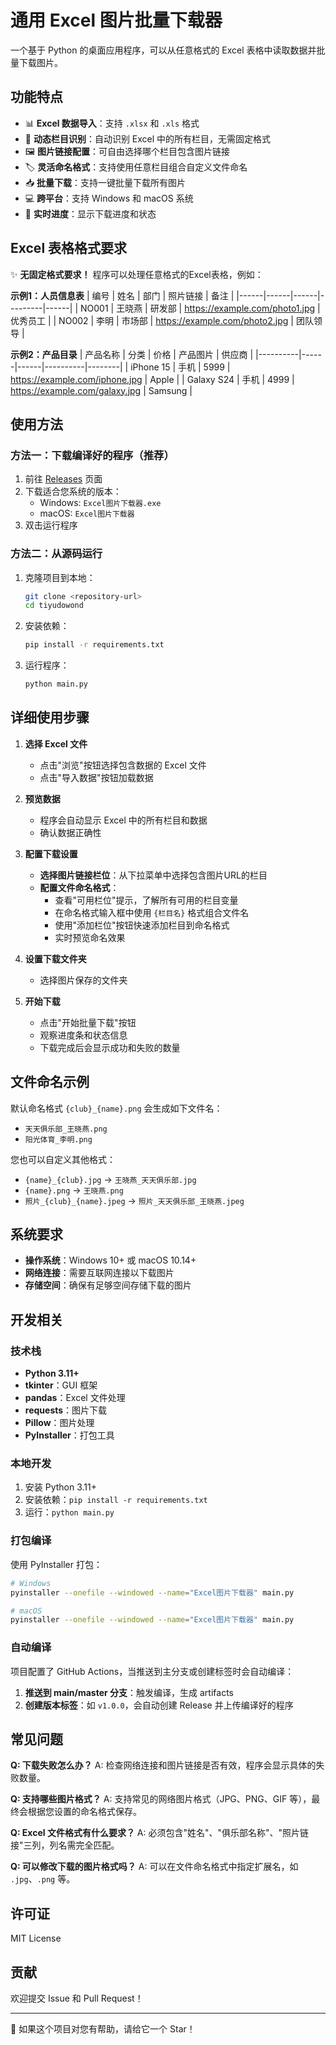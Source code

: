 # 通用 Excel 图片批量下载器

一个基于 Python 的桌面应用程序，可以从任意格式的 Excel 表格中读取数据并批量下载图片。

## 功能特点

- 📊 **Excel 数据导入**：支持 `.xlsx` 和 `.xls` 格式
- 🔧 **动态栏目识别**：自动识别 Excel 中的所有栏目，无需固定格式
- 🖼️ **图片链接配置**：可自由选择哪个栏目包含图片链接
- 🏷️ **灵活命名格式**：支持使用任意栏目组合自定义文件命名
- 📥 **批量下载**：支持一键批量下载所有图片
- 💻 **跨平台**：支持 Windows 和 macOS 系统
- 🔄 **实时进度**：显示下载进度和状态

## Excel 表格格式要求

✨ **无固定格式要求！** 程序可以处理任意格式的Excel表格，例如：

**示例1：人员信息表**
| 编号 | 姓名 | 部门 | 照片链接 | 备注 |
|------|------|------|---------|------|
| NO001 | 王晓燕 | 研发部 | https://example.com/photo1.jpg | 优秀员工 |
| NO002 | 李明 | 市场部 | https://example.com/photo2.jpg | 团队领导 |

**示例2：产品目录**
| 产品名称 | 分类 | 价格 | 产品图片 | 供应商 |
|----------|------|------|----------|--------|
| iPhone 15 | 手机 | 5999 | https://example.com/iphone.jpg | Apple |
| Galaxy S24 | 手机 | 4999 | https://example.com/galaxy.jpg | Samsung |

## 使用方法

### 方法一：下载编译好的程序（推荐）

1. 前往 [Releases](../../releases) 页面
2. 下载适合您系统的版本：
   - Windows: `Excel图片下载器.exe`
   - macOS: `Excel图片下载器`
3. 双击运行程序

### 方法二：从源码运行

1. 克隆项目到本地：
   ```bash
   git clone <repository-url>
   cd tiyudowond
   ```

2. 安装依赖：
   ```bash
   pip install -r requirements.txt
   ```

3. 运行程序：
   ```bash
   python main.py
   ```

## 详细使用步骤

1. **选择 Excel 文件**
   - 点击"浏览"按钮选择包含数据的 Excel 文件
   - 点击"导入数据"按钮加载数据

2. **预览数据**
   - 程序会自动显示 Excel 中的所有栏目和数据
   - 确认数据正确性

3. **配置下载设置**
   - **选择图片链接栏位**：从下拉菜单中选择包含图片URL的栏目
   - **配置文件命名格式**：
     - 查看"可用栏位"提示，了解所有可用的栏目变量
     - 在命名格式输入框中使用 `{栏目名}` 格式组合文件名
     - 使用"添加栏位"按钮快速添加栏目到命名格式
     - 实时预览命名效果

4. **设置下载文件夹**
   - 选择图片保存的文件夹

5. **开始下载**
   - 点击"开始批量下载"按钮
   - 观察进度条和状态信息
   - 下载完成后会显示成功和失败的数量

## 文件命名示例

默认命名格式 `{club}_{name}.png` 会生成如下文件名：
- `天天俱乐部_王晓燕.png`
- `阳光体育_李明.png`

您也可以自定义其他格式：
- `{name}_{club}.jpg` → `王晓燕_天天俱乐部.jpg`
- `{name}.png` → `王晓燕.png`
- `照片_{club}_{name}.jpeg` → `照片_天天俱乐部_王晓燕.jpeg`

## 系统要求

- **操作系统**：Windows 10+ 或 macOS 10.14+
- **网络连接**：需要互联网连接以下载图片
- **存储空间**：确保有足够空间存储下载的图片

## 开发相关

### 技术栈

- **Python 3.11+**
- **tkinter**：GUI 框架
- **pandas**：Excel 文件处理
- **requests**：图片下载
- **Pillow**：图片处理
- **PyInstaller**：打包工具

### 本地开发

1. 安装 Python 3.11+
2. 安装依赖：`pip install -r requirements.txt`
3. 运行：`python main.py`

### 打包编译

使用 PyInstaller 打包：

```bash
# Windows
pyinstaller --onefile --windowed --name="Excel图片下载器" main.py

# macOS
pyinstaller --onefile --windowed --name="Excel图片下载器" main.py
```

### 自动编译

项目配置了 GitHub Actions，当推送到主分支或创建标签时会自动编译：

1. **推送到 main/master 分支**：触发编译，生成 artifacts
2. **创建版本标签**：如 `v1.0.0`，会自动创建 Release 并上传编译好的程序

## 常见问题

**Q: 下载失败怎么办？**
A: 检查网络连接和图片链接是否有效，程序会显示具体的失败数量。

**Q: 支持哪些图片格式？**
A: 支持常见的网络图片格式（JPG、PNG、GIF 等），最终会根据您设置的命名格式保存。

**Q: Excel 文件格式有什么要求？**
A: 必须包含"姓名"、"俱乐部名称"、"照片链接"三列，列名需完全匹配。

**Q: 可以修改下载的图片格式吗？**
A: 可以在文件命名格式中指定扩展名，如 `.jpg`、`.png` 等。

## 许可证

MIT License

## 贡献

欢迎提交 Issue 和 Pull Request！

---

🌟 如果这个项目对您有帮助，请给它一个 Star！
